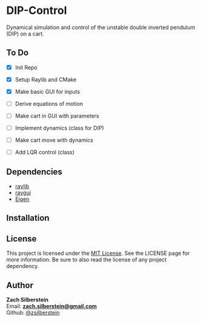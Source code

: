 # DIP-Control
Dynamical simulation and control of the unstable double inverted pendulum (DIP) on a cart.
## To Do
- [x] Init Repo
- [x] Setup Raylib and CMake
- [x] Make basic GUI for inputs
- [ ] Derive equations of motion
- [ ] Make cart in GUI with parameters
- [ ] Implement dynamics (class for DIP)
- [ ] Make cart move with dynamics
- [ ] Add LQR control (class)


## Dependencies
- [raylib](https://www.raylib.com/index.html)
- [raygui](https://github.com/raysan5/raygui)
- [Eigen](http://eigen.tuxfamily.org/)


## Installation


## License
This project is licensed under the [MIT License](https://github.com/zsilberstein/robot-gait-vis/blob/master/LICENSE). See the LICENSE page for more information. Be sure to also read the license of any project dependency. 

## Author
**Zach Silberstein**  
Email: **zach.silberstein@gmail.com**   
Github: [@zsilberstein](https://github.com/zsilberstein)